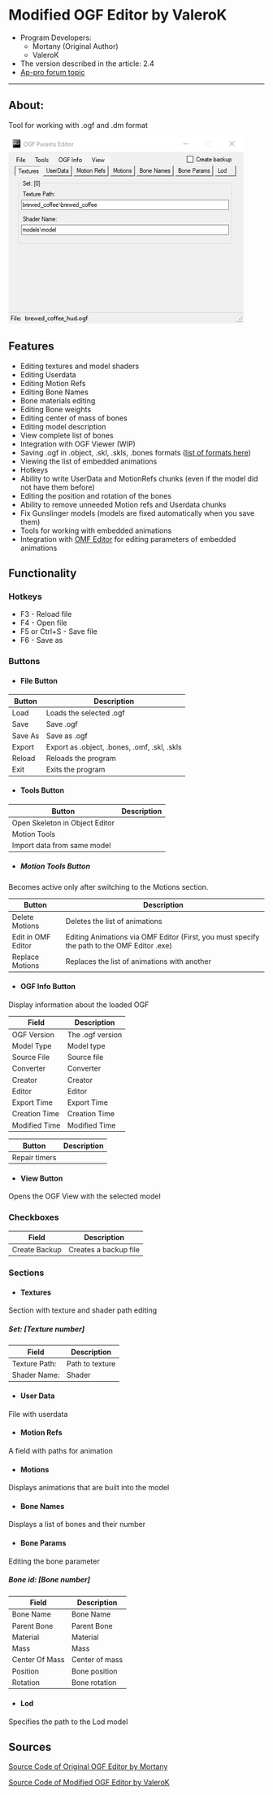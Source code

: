 # Modified OGF Editor by ValeroK
- Program Developers: 
    - Mortany (Original Author)
    - ValeroK
- The version described in the article: 2.4
- [Ap-pro forum topic](https://ap-pro.ru/forums/topic/3549-ogfdm-editor-v24)

___

## About:

Tool for working with .ogf and .dm format

![ogf-editor centered](modding-tools-images/ogf-editor-by-valerok.png)

## Features

- Editing textures and model shaders
- Editing Userdata
- Editing Motion Refs
- Editing Bone Names
- Bone materials editing
- Editing Bone weights
- Editing center of mass of bones
- Editing model description
- View complete list of bones
- Integration with OGF Viewer (WIP)
- Saving .ogf in .object, .skl, .skls, .bones formats ([list of formats here](../../main-folders-and-files/file-formats/index.html))
- Viewing the list of embedded animations
- Hotkeys
- Ability to write UserData and MotionRefs chunks (even if the model did not have them before)
- Editing the position and rotation of the bones
- Ability to remove unneeded Motion refs and Userdata chunks
- Fix Gunslinger models (models are fixed automatically when you save them)
- Tools for working with embedded animations
- Integration with [OMF Editor](omf-editor-by-valerok.md) for editing parameters of embedded animations

## Functionality

### Hotkeys

- F3 - Reload file
- F4 - Open file
- F5 or Ctrl+S - Save file
- F6 - Save as

### Buttons

- #### File Button

| Button | Description |
---|---|
| Load | Loads the selected .ogf |
| Save | Save .ogf |
| Save As | Save as .ogf |
| Export | Export as .object, .bones, .omf, .skl, .skls |
| Reload | Reloads the program |
| Exit | Exits the program |

- #### Tools Button

| Button | Description |
---|---|
| Open Skeleton in Object Editor |  |
| Motion Tools |  |
| Import data from same model |  |

- ##### Motion Tools Button

Becomes active only after switching to the Motions section.

| Button | Description |
---|---|
| Delete Motions | Deletes the list of animations |
| Edit in OMF Editor | Editing Animations via OMF Editor (First, you must specify the path to the OMF Editor .exe) |
| Replace Motions | Replaces the list of animations with another |

- #### OGF Info Button

Display information about the loaded OGF 

| Field | Description |
---|---|
| OGF Version | The .ogf version |
| Model Type | Model type |
| Source File | Source file |
| Converter | Converter |
| Creator | Creator |
| Editor | Editor |
| Export Time | Export Time |
| Creation Time | Creation Time |
| Modified Time | Modified Time |

| Button | Description |
---|---|
| Repair timers |  |

- #### View Button

Opens the OGF View with the selected model

### Checkboxes

| Field | Description |
---|---|
| Create Backup | Creates a backup file |

### Sections

- #### Textures

Section with texture and shader path editing

##### Set: [Texture number]

| Field | Description |
---|---|
| Texture Path: | Path to texture |
| Shader Name: | Shader |

- #### User Data

File with userdata

- #### Motion Refs

A field with paths for animation

- #### Motions

Displays animations that are built into the model

- #### Bone Names

Displays a list of bones and their number

- #### Bone Params

Editing the bone parameter

##### Bone id: [Bone number]

| Field | Description |
---|---|
| Bone Name | Bone Name |
| Parent Bone | Parent Bone |
| Material | Material |
| Mass | Mass |
| Center Of Mass | Center of mass |
| Position | Bone position |
| Rotation | Bone rotation |

- #### Lod

Specifies the path to the Lod model

## Sources
[Source Code of Original OGF Editor by Mortany](https://github.com/mortany/OGF-tool)

[Source Code of Modified OGF Editor by ValeroK](https://github.com/VaIeroK/OGF-tool)